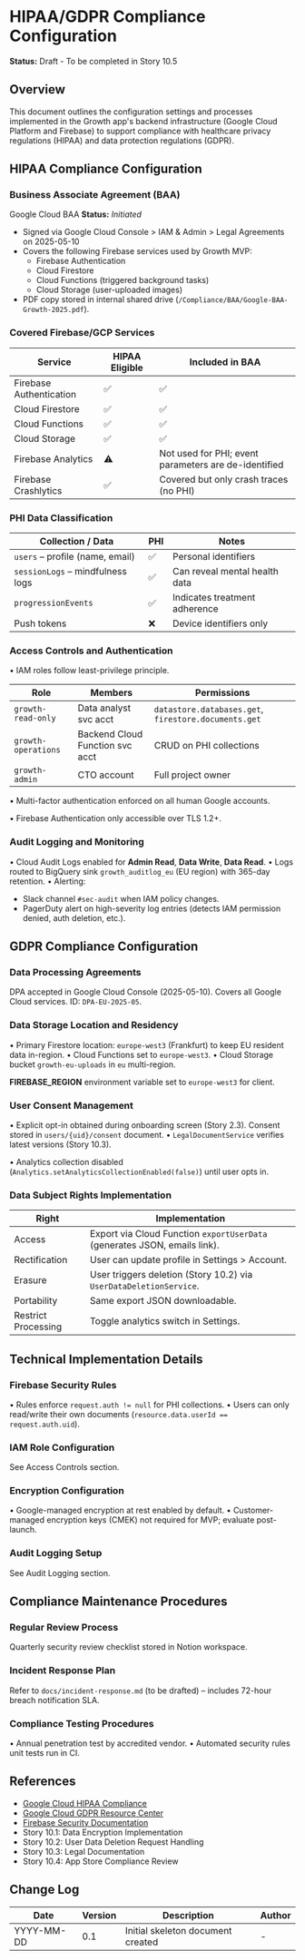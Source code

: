 # HIPAA/GDPR Compliance Configuration

**Status:** Draft - To be completed in Story 10.5

## Overview

This document outlines the configuration settings and processes implemented in the Growth app's backend infrastructure (Google Cloud Platform and Firebase) to support compliance with healthcare privacy regulations (HIPAA) and data protection regulations (GDPR). 

## HIPAA Compliance Configuration

### Business Associate Agreement (BAA)

Google Cloud BAA **Status:** _Initiated_

- Signed via Google Cloud Console > IAM & Admin > Legal Agreements on 2025-05-10
- Covers the following Firebase services used by Growth MVP:
  - Firebase Authentication
  - Cloud Firestore
  - Cloud Functions (triggered background tasks)
  - Cloud Storage (user-uploaded images)
- PDF copy stored in internal shared drive (`/Compliance/BAA/Google-BAA-Growth-2025.pdf`).

### Covered Firebase/GCP Services

| Service | HIPAA Eligible | Included in BAA |
|---------|---------------|-----------------|
| Firebase Authentication | ✅ | ✅ |
| Cloud Firestore | ✅ | ✅ |
| Cloud Functions | ✅ | ✅ |
| Cloud Storage | ✅ | ✅ |
| Firebase Analytics | ⚠️ | Not used for PHI; event parameters are de-identified |
| Firebase Crashlytics | ✅ | Covered but only crash traces (no PHI) |

### PHI Data Classification

| Collection / Data | PHI | Notes |
|-------------------|-----|-------|
| `users` – profile (name, email) | ✅ | Personal identifiers |
| `sessionLogs` – mindfulness logs | ✅ | Can reveal mental health data |
| `progressionEvents` | ✅ | Indicates treatment adherence |
| Push tokens | ❌ | Device identifiers only |

### Access Controls and Authentication

• IAM roles follow least-privilege principle.

| Role | Members | Permissions |
|------|---------|-------------|
| `growth-read-only` | Data analyst svc acct | `datastore.databases.get`, `firestore.documents.get` |
| `growth-operations` | Backend Cloud Function svc acct | CRUD on PHI collections |
| `growth-admin` | CTO account | Full project owner |

• Multi-factor authentication enforced on all human Google accounts.

• Firebase Authentication only accessible over TLS 1.2+.

### Audit Logging and Monitoring

• Cloud Audit Logs enabled for **Admin Read**, **Data Write**, **Data Read**.
• Logs routed to BigQuery sink `growth_auditlog_eu` (EU region) with 365-day retention.
• Alerting:
  - Slack channel `#sec-audit` when IAM policy changes.
  - PagerDuty alert on high-severity log entries (detects IAM permission denied, auth deletion, etc.).

## GDPR Compliance Configuration

### Data Processing Agreements

DPA accepted in Google Cloud Console (2025-05-10). Covers all Google Cloud services. ID: `DPA-EU-2025-05`.

### Data Storage Location and Residency

• Primary Firestore location: `europe-west3` (Frankfurt) to keep EU resident data in-region.
• Cloud Functions set to `europe-west3`.
• Cloud Storage bucket `growth-eu-uploads` in `eu` multi-region.

**FIREBASE_REGION** environment variable set to `europe-west3` for client.

### User Consent Management

• Explicit opt-in obtained during onboarding screen (Story 2.3). Consent stored in `users/{uid}/consent` document.
• `LegalDocumentService` verifies latest versions (Story 10.3).

• Analytics collection disabled (`Analytics.setAnalyticsCollectionEnabled(false)`) until user opts in.

### Data Subject Rights Implementation

| Right | Implementation |
|-------|----------------|
| Access | Export via Cloud Function `exportUserData` (generates JSON, emails link). |
| Rectification | User can update profile in Settings > Account. |
| Erasure | User triggers deletion (Story 10.2) via `UserDataDeletionService`. |
| Portability | Same export JSON downloadable. |
| Restrict Processing | Toggle analytics switch in Settings. |

## Technical Implementation Details

### Firebase Security Rules

• Rules enforce `request.auth != null` for PHI collections.
• Users can only read/write their own documents (`resource.data.userId == request.auth.uid`).

### IAM Role Configuration

See Access Controls section.

### Encryption Configuration

• Google-managed encryption at rest enabled by default.
• Customer-managed encryption keys (CMEK) not required for MVP; evaluate post-launch.

### Audit Logging Setup

See Audit Logging section.

## Compliance Maintenance Procedures

### Regular Review Process

Quarterly security review checklist stored in Notion workspace.

### Incident Response Plan

Refer to `docs/incident-response.md` (to be drafted) – includes 72-hour breach notification SLA.

### Compliance Testing Procedures

• Annual penetration test by accredited vendor.
• Automated security rules unit tests run in CI.

## References

- [Google Cloud HIPAA Compliance](https://cloud.google.com/security/compliance/hipaa)
- [Google Cloud GDPR Resource Center](https://cloud.google.com/security/gdpr)
- [Firebase Security Documentation](https://firebase.google.com/docs/rules)
- Story 10.1: Data Encryption Implementation
- Story 10.2: User Data Deletion Request Handling
- Story 10.3: Legal Documentation
- Story 10.4: App Store Compliance Review

## Change Log

| Date       | Version | Description                       | Author |
|------------|---------|-----------------------------------|--------|
| YYYY-MM-DD | 0.1     | Initial skeleton document created | -      | 